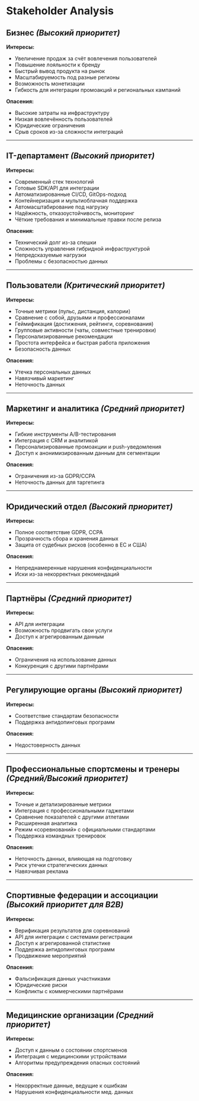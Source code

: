# Stakeholder Analysis

## Бизнес *(Высокий приоритет)*
**Интересы:**
- Увеличение продаж за счёт вовлечения пользователей
- Повышение лояльности к бренду
- Быстрый вывод продукта на рынок
- Масштабируемость под разные регионы
- Возможность монетизации
- Гибкость для интеграции промоакций и региональных кампаний

**Опасения:**
- Высокие затраты на инфраструктуру
- Низкая вовлечённость пользователей
- Юридические ограничения
- Срыв сроков из-за сложности интеграций

---

## IT-департамент *(Высокий приоритет)*
**Интересы:**
- Современный стек технологий
- Готовые SDK/API для интеграции
- Автоматизированные CI/CD, GitOps-подход
- Контейнеризация и мультиоблачная поддержка
- Автомасштабирование под нагрузку
- Надёжность, отказоустойчивость, мониторинг
- Чёткие требования и минимальные правки после релиза

**Опасения:**
- Технический долг из-за спешки
- Сложность управления гибридной инфраструктурой
- Непредсказуемые нагрузки
- Проблемы с безопасностью данных

---

## Пользователи *(Критический приоритет)*
**Интересы:**
- Точные метрики (пульс, дистанция, калории)
- Сравнение с собой, друзьями и профессионалами
- Геймификация (достижения, рейтинги, соревнования)
- Групповые активности (чаты, совместные тренировки)
- Персонализированные рекомендации
- Простота интерфейса и быстрая работа приложения
- Безопасность данных

**Опасения:**
- Утечка персональных данных
- Навязчивый маркетинг
- Неточность данных

---

## Маркетинг и аналитика *(Средний приоритет)*
**Интересы:**
- Гибкие инструменты A/B-тестирования
- Интеграция с CRM и аналитикой
- Персонализированные промоакции и push-уведомления
- Доступ к анонимизированным данным для сегментации

**Опасения:**
- Ограничения из-за GDPR/CCPA
- Неточность данных для таргетинга

---

## Юридический отдел *(Высокий приоритет)*
**Интересы:**
- Полное соответствие GDPR, CCPA
- Прозрачность сбора и хранения данных
- Защита от судебных рисков (особенно в ЕС и США)

**Опасения:**
- Непреднамеренные нарушения конфиденциальности
- Иски из-за некорректных рекомендаций

---

## Партнёры *(Средний приоритет)*
**Интересы:**
- API для интеграции
- Возможность продвигать свои услуги
- Доступ к агрегированным данным

**Опасения:**
- Ограничения на использование данных
- Конкуренция с другими партнёрами

---

## Регулирующие органы *(Высокий приоритет)*
**Интересы:**
- Соответствие стандартам безопасности
- Поддержка антидопинговых программ

**Опасения:**
- Недостоверность данных

---

## Профессиональные спортсмены и тренеры *(Средний/Высокий приоритет)*
**Интересы:**
- Точные и детализированные метрики
- Интеграция с профессиональными гаджетами
- Сравнение показателей с другими атлетами
- Расширенная аналитика
- Режим «соревнований» с официальными стандартами
- Поддержка командных тренировок

**Опасения:**
- Неточность данных, влияющая на подготовку
- Риск утечки стратегических данных
- Навязчивая реклама

---

## Спортивные федерации и ассоциации *(Высокий приоритет для B2B)*
**Интересы:**
- Верификация результатов для соревнований
- API для интеграции с системами регистрации
- Доступ к агрегированной статистике
- Поддержка антидопинговых программ
- Продвижение мероприятий

**Опасения:**
- Фальсификация данных участниками
- Юридические риски
- Конфликты с коммерческими партнёрами

---

## Медицинские организации *(Средний приоритет)*
**Интересы:**
- Доступ к данным о состоянии спортсменов
- Интеграция с медицинскими устройствами
- Алгоритмы предупреждения опасных состояний

**Опасения:**
- Некорректные данные, ведущие к ошибкам
- Нарушения конфиденциальности мед. данных